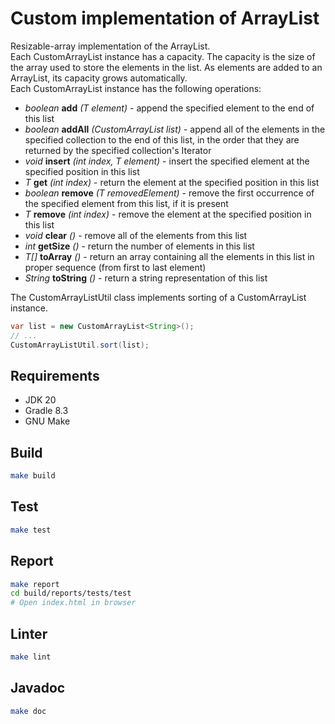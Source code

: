 # Custom implementation of ArrayList

Resizable-array implementation of the ArrayList. \
Each CustomArrayList instance has a capacity. The capacity is the size of the array used to store the elements in the list. As elements are added to an ArrayList, its capacity grows automatically. \
Each CustomArrayList instance has the following operations:

* *boolean* **add** *(T element)* - append the specified element to the end of this list
* *boolean* **addAll** *(CustomArrayList<T> list)* - append all of the elements in the specified collection to the end of this list, in the order that they are returned by the specified collection's Iterator
* *void* **insert** *(int index, T element)* - insert the specified element at the specified position in this list
* *T* **get** *(int index)* - return the element at the specified position in this list
* *boolean* **remove** *(T removedElement)* - remove the first occurrence of the specified element from this list, if it is present
* *T* **remove** *(int index)* - remove the element at the specified position in this list
* *void* **clear** *()* - remove all of the elements from this list
* *int* **getSize** *()* - return the number of elements in this list
* *T[]* **toArray** *()* - return an array containing all the elements in this list in proper sequence (from first to last element)
* *String* **toString** *()* - return a string representation of this list

The CustomArrayListUtil class implements sorting of a CustomArrayList instance.
```java
var list = new CustomArrayList<String>();
// ...
CustomArrayListUtil.sort(list);
```

## Requirements

* JDK 20
* Gradle 8.3
* GNU Make

## Build

```bash
make build
```

## Test

```bash
make test
```

## Report

```bash
make report
cd build/reports/tests/test
# Open index.html in browser
```

## Linter

```bash
make lint
```

## Javadoc

```bash
make doc
```
